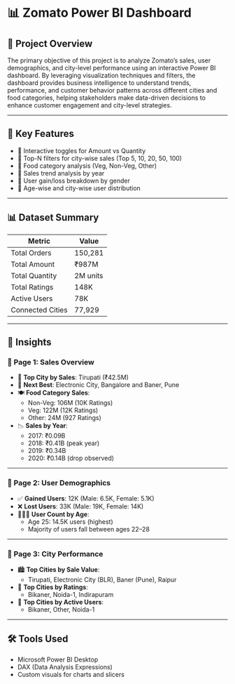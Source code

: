 # 📊 Zomato Power BI Dashboard

## 📁 Project Overview

The primary objective of this project is to analyze Zomato’s sales, user demographics, and city-level performance using an interactive Power BI dashboard. By leveraging visualization techniques and filters, the dashboard provides business intelligence to understand trends, performance, and customer behavior patterns across different cities and food categories, helping stakeholders make data-driven decisions to enhance customer engagement and city-level strategies.

---

## 📌 Key Features

- 📌 Interactive toggles for Amount vs Quantity
- 📌 Top-N filters for city-wise sales (Top 5, 10, 20, 50, 100)
- 📌 Food category analysis (Veg, Non-Veg, Other)
- 📌 Sales trend analysis by year
- 📌 User gain/loss breakdown by gender
- 📌 Age-wise and city-wise user distribution

---

## 📊 Dataset Summary

| Metric        | Value        |
|---------------|--------------|
| Total Orders  | 150,281      |
| Total Amount  | ₹987M        |
| Total Quantity| 2M units     |
| Total Ratings | 148K         |
| Active Users  | 78K          |
| Connected Cities | 77,929    |

---

## 🧠 Insights

### 🔹 Page 1: Sales Overview

- 🥇 **Top City by Sales**: Tirupati (₹42.5M)
- 🥈 **Next Best**: Electronic City, Bangalore and Baner, Pune
- 🍽 **Food Category Sales**:
  - Non-Veg: 106M (10K Ratings)
  - Veg: 122M (12K Ratings)
  - Other: 24M (927 Ratings)
- 📉 **Sales by Year**:
  - 2017: ₹0.09B
  - 2018: ₹0.41B (peak year)
  - 2019: ₹0.34B
  - 2020: ₹0.14B (drop observed)

---

### 🔹 Page 2: User Demographics

- ✅ **Gained Users**: 12K (Male: 6.5K, Female: 5.1K)
- ❌ **Lost Users**: 33K (Male: 19K, Female: 14K)
- 🧑‍🤝‍🧑 **User Count by Age**:
  - Age 25: 14.5K users (highest)
  - Majority of users fall between ages 22–28

---

### 🔹 Page 3: City Performance

- 🏙️ **Top Cities by Sale Value**:
  - Tirupati, Electronic City (BLR), Baner (Pune), Raipur
- 🌟 **Top Cities by Ratings**:
  - Bikaner, Noida-1, Indirapuram
- 👥 **Top Cities by Active Users**:
  - Bikaner, Other, Noida-1

---

## 🛠 Tools Used

- Microsoft Power BI Desktop
- DAX (Data Analysis Expressions)
- Custom visuals for charts and slicers

